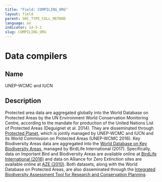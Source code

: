 ```yaml
---
title: "Field: COMPILING_ORG"
layout: field
parent: SRC_TYPE_COLL_METHOD
language: en
indicator: 14-5-1
slug: COMPILING_ORG
---
```

# Data compilers

## Name

UNEP-WCMC and IUCN

## Description

Protected area data are aggregated globally into the World Database on Protected Areas by the UN Environment World Conservation Monitoring Centre, according to the mandate for production of the United Nations List of Protected Areas (Deguignet et al. 2014). They are disseminated through [Protected Planet](http://www.protectedplanet.net/), which is jointly managed by UNEP-WCMC and IUCN and its World Commission on Protected Areas (UNEP-WCMC 2016). Key Biodiversity Areas data are aggregated into the [World Database on Key Biodiversity Areas](http://www.keybiodiversityareas.org/), managed by BirdLife International (2017). Specifically, data on Important Bird and Biodiversity Areas are available online at [BirdLife International (2016)](http://www.birdlife.org/datazone/site/search) and data on Alliance for Zero Extinction sites are available online at [AZE (2010)](http://www.zeroextinction.org/). Both datasets, along with the World Database on Protected Areas, are also disseminated through the [Integrated Biodiversity Assessment Tool for Research and Conservation Planning](https://www.ibat-alliance.org/ibat-conservation/login).